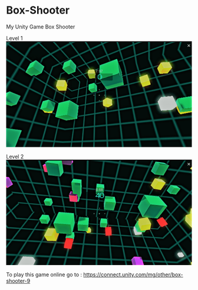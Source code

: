 # Box-Shooter
My Unity Game Box Shooter

Level 1
<img src="Images/Box%20Shooter%201.png">

Level 2
<img src="Images/Box%20Shooter%202.png">

To play this game online go to : https://connect.unity.com/mg/other/box-shooter-9 
